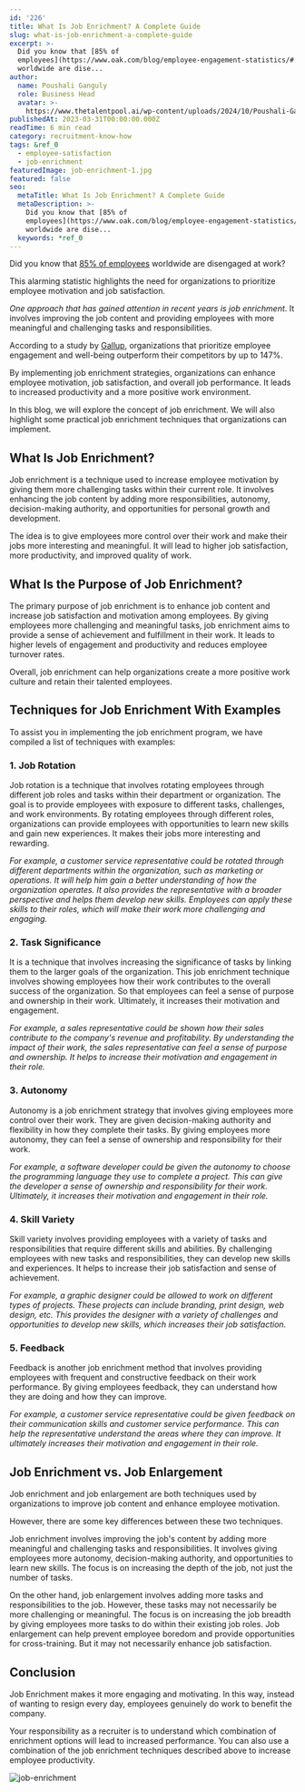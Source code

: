 ```yaml
---
id: '226'
title: What Is Job Enrichment? A Complete Guide
slug: what-is-job-enrichment-a-complete-guide
excerpt: >-
  Did you know that [85% of
  employees](https://www.oak.com/blog/employee-engagement-statistics/#:~:text=85%25%20Of%20Employees%20Are%20Not,of%20employees%20are%20actively%20engaged.)
  worldwide are dise...
author:
  name: Poushali Ganguly
  role: Business Head
  avatar: >-
    https://www.thetalentpool.ai/wp-content/uploads/2024/10/Poushali-Gangulyimage.webp
publishedAt: 2023-03-31T00:00:00.000Z
readTime: 6 min read
category: recruitment-know-how
tags: &ref_0
  - employee-satisfaction
  - job-enrichment
featuredImage: job-enrichment-1.jpg
featured: false
seo:
  metaTitle: What Is Job Enrichment? A Complete Guide
  metaDescription: >-
    Did you know that [85% of
    employees](https://www.oak.com/blog/employee-engagement-statistics/#:~:text=85%25%20Of%20Employees%20Are%20Not,of%20employees%20are%20actively%20engaged.)
    worldwide are dise...
  keywords: *ref_0
---
```


Did you know that [85% of employees](https://www.oak.com/blog/employee-engagement-statistics/#:~:text=85%25%20Of%20Employees%20Are%20Not,of%20employees%20are%20actively%20engaged.) worldwide are disengaged at work?

This alarming statistic highlights the need for organizations to prioritize employee motivation and job satisfaction.

_One approach that has gained attention in recent years is job enrichment_. It involves improving the job content and providing employees with more meaningful and challenging tasks and responsibilities.

According to a study by [Gallup](https://www.gallup.com/workplace/229424/employee-engagement.aspx), organizations that prioritize employee engagement and well-being outperform their competitors by up to 147%.

By implementing job enrichment strategies, organizations can enhance employee motivation, job satisfaction, and overall job performance. It leads to increased productivity and a more positive work environment.

In this blog, we will explore the concept of job enrichment. We will also highlight some practical job enrichment techniques that organizations can implement.

## **What Is Job Enrichment?**

Job enrichment is a technique used to increase employee motivation by giving them more challenging tasks within their current role. It involves enhancing the job content by adding more responsibilities, autonomy, decision-making authority, and opportunities for personal growth and development.

The idea is to give employees more control over their work and make their jobs more interesting and meaningful. It will lead to higher job satisfaction, more productivity, and improved quality of work.

## **What Is the Purpose of Job Enrichment?**

The primary purpose of job enrichment is to enhance job content and increase job satisfaction and motivation among employees. By giving employees more challenging and meaningful tasks, job enrichment aims to provide a sense of achievement and fulfillment in their work. It leads to higher levels of engagement and productivity and reduces employee turnover rates.

Overall, job enrichment can help organizations create a more positive work culture and retain their talented employees.

## **Techniques for Job Enrichment** **With Examples**

To assist you in implementing the job enrichment program, we have compiled a list of techniques with examples:

### 1\. **Job Rotation**

Job rotation is a technique that involves rotating employees through different job roles and tasks within their department or organization. The goal is to provide employees with exposure to different tasks, challenges, and work environments. By rotating employees through different roles, organizations can provide employees with opportunities to learn new skills and gain new experiences. It makes their jobs more interesting and rewarding.

_For example, a customer service representative could be rotated through different departments within the organization, such as marketing or operations. It will help him gain a better understanding of how the organization operates. It also provides the representative with a broader perspective and helps them develop new skills. Employees can apply these skills to their roles, which will make their work more challenging and engaging._

### 2\. **Task Significance**

It is a technique that involves increasing the significance of tasks by linking them to the larger goals of the organization. This job enrichment technique involves showing employees how their work contributes to the overall success of the organization. So that employees can feel a sense of purpose and ownership in their work. Ultimately, it increases their motivation and engagement.

_For example, a sales representative could be shown how their sales contribute to the company's revenue and profitability. By understanding the impact of their work, the sales representative can feel a sense of purpose and ownership. It helps to increase their motivation and engagement in their role._

### 3\. **Autonomy**

Autonomy is a job enrichment strategy that involves giving employees more control over their work. They are given decision-making authority and flexibility in how they complete their tasks. By giving employees more autonomy, they can feel a sense of ownership and responsibility for their work.

_For example, a software developer could be given the autonomy to choose the programming language they use to complete a project. This can give the developer a sense of ownership and responsibility for their work. Ultimately, it increases their motivation and engagement in their role._

### 4\. **Skill Variety**

Skill variety involves providing employees with a variety of tasks and responsibilities that require different skills and abilities. By challenging employees with new tasks and responsibilities, they can develop new skills and experiences. It helps to increase their job satisfaction and sense of achievement.

_For example, a graphic designer could be allowed to work on different types of projects. These projects can include branding, print design, web design, etc. This provides the designer with a variety of challenges and opportunities to develop new skills, which increases their job satisfaction._

### 5\. **Feedback**

Feedback is another job enrichment method that involves providing employees with frequent and constructive feedback on their work performance. By giving employees feedback, they can understand how they are doing and how they can improve.

_For example, a customer service representative could be given feedback on their communication skills and customer service performance. This can help the representative understand the areas where they can improve. It ultimately increases their motivation and engagement in their role._

## **Job Enrichment vs. Job Enlargement**

Job enrichment and job enlargement are both techniques used by organizations to improve job content and enhance employee motivation.

However, there are some key differences between these two techniques.

Job enrichment involves improving the job's content by adding more meaningful and challenging tasks and responsibilities. It involves giving employees more autonomy, decision-making authority, and opportunities to learn new skills. The focus is on increasing the depth of the job, not just the number of tasks.

On the other hand, job enlargement involves adding more tasks and responsibilities to the job. However, these tasks may not necessarily be more challenging or meaningful. The focus is on increasing the job breadth by giving employees more tasks to do within their existing job roles. Job enlargement can help prevent employee boredom and provide opportunities for cross-training. But it may not necessarily enhance job satisfaction.

## **Conclusion**

Job Enrichment makes it more engaging and motivating. In this way, instead of wanting to resign every day, employees genuinely do work to benefit the company.

Your responsibility as a recruiter is to understand which combination of enrichment options will lead to increased performance. You can also use a combination of the job enrichment techniques described above to increase employee productivity.

![job-enrichment](images/job-enrichment-1024x537.jpg)
